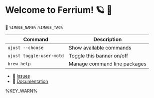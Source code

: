 # Welcome to Ferrium! 🪐 🦀

󱋩 `%IMAGE_NAME%:%IMAGE_TAG%`

| Command | Description |
| ------- | ----------- |
| `ujust --choose`  |  Show available commands  |
| `ujust toggle-user-motd` |  Toggle this banner on/off |
| `brew help` |  Manage command line packages |

- **󰊤** [Issues](https://github.com/cappsyco/ferrium/issues)
- **󰈙** [Documentation](https://github.com/cappsyco/ferrium)

%KEY_WARN%
